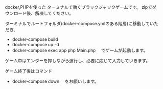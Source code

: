 docker,PHPを使った ターミナルで動くブラックジャックゲームです。
zipでダウンロード後、解凍してください。

ターミナルでルートフォルダ(docker-compose.ymlのある階層)に移動していただき、
- docker-compose build
- docker-compose up -d
- docker-compose exec app php Main.php　
でゲームが起動します。

ゲーム中はエンターを押しながら進行し、必要に応じて入力していきます。

ゲーム終了後はコマンド
- docker-compose down　
をお願いします。
